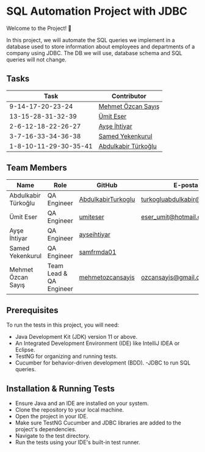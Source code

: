 # SQL Automation Project with JDBC

Welcome to the Project! 🚀

In this project, we will automate the SQL queries we implement in a database used to store information about employees and departments of a company using JDBC. The DB we will use, database schema and SQL queries will not change.


## Tasks
| Task                                 | Contributor                                                                |
|---------------------------------|-----------------------------------------------------------------|
| 9-14-17-20-23-24               | [Mehmet Özcan Sayış](https://github.com/ozcansayis) |
| 13-15-28-31-32-39             | [Ümit Eser](https://github.com/umiteser) |
| 2-6-12-18-22-26-27            | [Ayşe İhtiyar](https://github.com/ayseihtiyar) |
| 3-7-16-33-34-36-38            | [Samed Yekenkurul](https://github.com/samfrmda01) |
| 1-8-10-11-29-30-35-41       | [Abdulkabir Türkoğlu](https://github.com/AbdulkabirTurkoglu) |


## Team Members
| Name                    | Role                      | GitHub                                                      | E-posta                          |
|-------------------------|---------------------------|-------------------------------------------------------------|--------------------------        |
| Abdulkabir Türkoğlu     | QA Engineer               | [AbdulkabirTurkoglu](https://github.com/AbdulkabirTurkoglu) | turkogluabdulkabir@gmail.com     |
| Ümit Eser               | QA Engineer               | [umiteser](https://github.com/umiteser)                     | eser_umit@hotmail.com            |
| Ayşe İhtiyar            | QA Engineer               | [ayseihtiyar](https://github.com/ayseihtiyar)               |                    |
| Samed Yekenkurul        | QA Engineer   | [samfrmda01](https://github.com/samfrmda01)                 |                                  |
| Mehmet Özcan Sayış      | Team Lead & QA Engineer               |  [mehmetozcansayis](https://github.com/ozcansayis)          | ozcansayis@gmail.com             |


## Prerequisites
To run the tests in this project, you will need:
- Java Development Kit (JDK) version 11 or above.
- An Integrated Development Environment (IDE) like IntelliJ IDEA or Eclipse.
- TestNG for organizing and running tests.
- Cucumber for behavior-driven development (BDD).
-JDBC to run SQL queries.


## Installation & Running Tests
- Ensure Java and an IDE are installed on your system.
- Clone the repository to your local machine.
- Open the project in your IDE.
- Make sure TestNG Cucumber and JDBC libraries are added to the project's dependencies.
- Navigate to the test directory.
- Run the tests using your IDE's built-in test runner.
